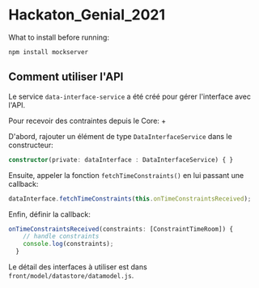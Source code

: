 # Hackaton_Genial_2021

What to install before running:

```
npm install mockserver
```

## Comment utiliser l'API
Le service `data-interface-service` a été créé pour gérer l'interface avec l'API. 

Pour recevoir des contraintes depuis le Core: +

D'abord, rajouter un élément de type `DataInterfaceService` dans le constructeur:
```typescript
constructor(private: dataInterface : DataInterfaceService) { }
```
Ensuite, appeler la fonction `fetchTimeConstraints()` en lui passant une callback:
```typescript
dataInterface.fetchTimeConstraints(this.onTimeConstraintsReceived);
```
Enfin, définir la callback:
```typescript
onTimeConstraintsReceived(constraints: [ConstraintTimeRoom]) {
    // handle constraints
    console.log(constraints);
  }
```
Le détail des interfaces à utiliser est dans `front/model/datastore/datamodel.js`.